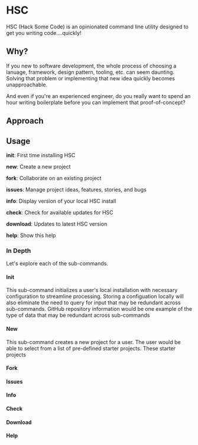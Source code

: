 # HSC

HSC (Hack Some Code) is an opinionated command line utility designed to get you writing code....quickly!

## Why?
If you new to software development, the whole process of choosing a lanuage, framework, design pattern, tooling, etc. can seem daunting.  Solving that problem or implementing that new idea quickly becomes unapproachable.

And even if you're an experienced engineer, do you really want to spend an hour writing boilerplate before you can implement that proof-of-concept?

## Approach

## Usage

**init**: First time installing HSC

**new**: Create a new project

**fork**: Collaborate on an existing project

**issues**: Manage project ideas, features, stories, and bugs

**info**: Display version of your local HSC install

**check**: Check for available updates for HSC

**download**: Updates to latest HSC version

**help**: Show this help

### In Depth
Let's explore each of the sub-commands.   

#### Init
This sub-command initializes a user's local installation with necessary configuration to streamline processing.  Storing a configuation locally will also eliminate the need to query for input that may be redundant across sub-commands.  GitHub repository information would be one example of the type of data that may be redundant across sub-commands

#### New
This sub-command creates a new project for a user.  The user would be able to select from a list of pre-defined starter projects.  These starter projects

#### Fork

#### Issues

#### Info

#### Check

#### Download

#### Help

